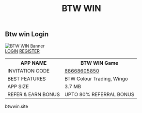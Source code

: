 <!DOCTYPE html>
<html lang="en">
<head><meta name="google-site-verification" content="MXAkoCwUSX5CeGqaTBg33Bhcorve5taxNqIIlQxsdNE" />
  <meta charset="UTF-8">
  <meta name="viewport" content="width=device-width, initial-scale=1.0">
  <title>BTW WIN Login</title>
  <link rel="stylesheet" href="style.css">
</head>
  <meta name="google-site-verification" content="MXAkoCwUSX5CeGqaTBg33Bhcorve5taxNqIIlQxsdNE" />
<body>
  <header>
    <h1>BTW WIN</h1>
  </header>

  <h2>Btw win Login</h2>

  <img src="btw-banner.jpg" alt="BTW WIN Banner" class="banner">

  <div class="btn-group">
    <a href="login.html" class="btn">LOGIN</a>
    <a href="register.html" class="btn">REGISTER</a>
  </div>
  
  <table>
    <tr>
      <th>APP NAME</th><th>BTW WIN Game</th>
    </tr>
    <tr>
      <td>INVITATION CODE</td><td><a href="#">88668605850</a></td>
    </tr>
    <tr>
      <td>BEST FEATURES</td><td>BTW Colour Trading, Wingo</td>
    </tr>
    <tr>
      <td>APP SIZE</td><td>3.7 MB</td>
    </tr>
    <tr>
      <td>REFER & EARN BONUS</td><td>UPTO 80% REFERRAL BONUS</td>
    </tr>
  </table>

  <footer>
    <p>btwwin.site</p>
  </footer>
</body>
</html>

